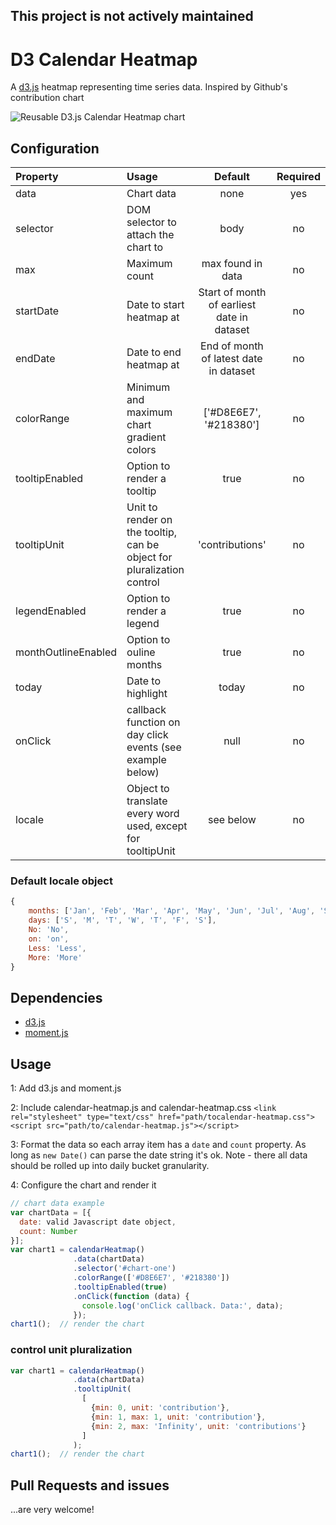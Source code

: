 ## This project is not actively maintained

# D3 Calendar Heatmap
A [d3.js](https://d3js.org/) heatmap representing time series data. Inspired by Github's contribution chart

![Reusable D3.js Calendar Heatmap chart](https://raw.githubusercontent.com/thismatters/calendar-heatmap/month-outlines/example/thumbnail.png)

## Configuration

|Property        | Usage           | Default  | Required |
|:------------- |:-------------|:-----:|:-----:|
| data | Chart data | none | yes |
| selector | DOM selector to attach the chart to | body | no |
| max | Maximum count | max found in data | no |
| startDate | Date to start heatmap at | Start of month of earliest date in dataset | no |
| endDate | Date to end heatmap at | End of month of latest date in dataset | no |
| colorRange | Minimum and maximum chart gradient colors | ['#D8E6E7', '#218380'] | no |
| tooltipEnabled | Option to render a tooltip | true | no |
| tooltipUnit | Unit to render on the tooltip, can be object for pluralization control | 'contributions' | no |
| legendEnabled | Option to render a legend | true | no |
| monthOutlineEnabled | Option to ouline months | true | no |
| today | Date to highlight | today | no |
| onClick | callback function on day click events (see example below) | null | no |
| locale | Object to translate every word used, except for tooltipUnit | see below | no |

### Default locale object

```javascript
{
    months: ['Jan', 'Feb', 'Mar', 'Apr', 'May', 'Jun', 'Jul', 'Aug', 'Sep', 'Oct', 'Nov', 'Dec'],
    days: ['S', 'M', 'T', 'W', 'T', 'F', 'S'],
    No: 'No',
    on: 'on',
    Less: 'Less',
    More: 'More'
}
```

## Dependencies

* [d3.js](https://d3js.org/)
* [moment.js](http://momentjs.com/)

## Usage

1: Add d3.js and moment.js

2: Include calendar-heatmap.js and calendar-heatmap.css
`<link rel="stylesheet" type="text/css" href="path/tocalendar-heatmap.css">`
`<script src="path/to/calendar-heatmap.js"></script>`

3: Format the data so each array item has a `date` and `count` property.
As long as `new Date()` can parse the date string it's ok. Note - there all data should be rolled up into daily bucket granularity.

4: Configure the chart and render it
```javascript
// chart data example
var chartData = [{
  date: valid Javascript date object,
  count: Number
}];
var chart1 = calendarHeatmap()
              .data(chartData)
              .selector('#chart-one')
              .colorRange(['#D8E6E7', '#218380'])
              .tooltipEnabled(true)
              .onClick(function (data) {
                console.log('onClick callback. Data:', data);
              });
chart1();  // render the chart
```

### control unit pluralization

```javascript
var chart1 = calendarHeatmap()
              .data(chartData)
              .tooltipUnit(
                [
                  {min: 0, unit: 'contribution'},
                  {min: 1, max: 1, unit: 'contribution'},
                  {min: 2, max: 'Infinity', unit: 'contributions'}
                ]
              );
chart1();  // render the chart
```

## Pull Requests and issues

...are very welcome!
